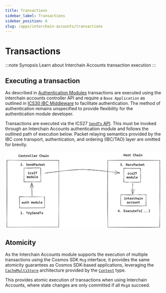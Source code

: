 ```yaml
---
title: Transactions
sidebar_label: Transactions
sidebar_position: 6
slug: /apps/interchain-accounts/transactions
---
```



# Transactions

:::note Synopsis
Learn about Interchain Accounts transaction execution 
:::

## Executing a transaction

As described in [Authentication Modules](02-auth-modules.md#trysendtx) transactions are executed using the interchain accounts controller API and require a `Base Application` as outlined in [ICS30 IBC Middleware](https://github.com/cosmos/ibc/tree/master/spec/app/ics-030-middleware) to facilitate authentication. The method of authentication remains unspecified to provide flexibility for the authentication module developer.

Transactions are executed via the ICS27 [`SendTx` API](02-auth-modules.md#trysendtx). This must be invoked through an Interchain Accounts authentication module and follows the outlined path of execution below. Packet relaying semantics provided by the IBC core transport, authentication, and ordering (IBC/TAO) layer are omitted for brevity.

![send-interchain-tx.png](./images/send-interchain-tx.png)

## Atomicity

As the Interchain Accounts module supports the execution of multiple transactions using the Cosmos SDK `Msg` interface, it provides the same atomicity guarantees as Cosmos SDK-based applications, leveraging the [`CacheMultiStore`](https://docs.cosmos.network/main/learn/advanced/store#cachemultistore) architecture provided by the [`Context`](https://docs.cosmos.network/main/learn/advanced/context.html) type.

This provides atomic execution of transactions when using Interchain Accounts, where state changes are only committed if all `Msg`s succeed.
